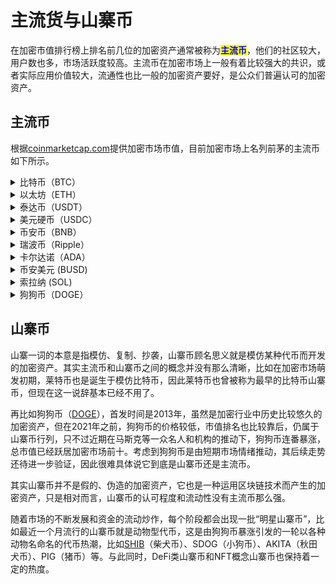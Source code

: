 # 主流货与山寨币

在加密市值排行榜上排名前几位的加密资产通常被称为<mark style="color:blue;">**主流币**</mark>，他们的社区较大，用户数也多，市场活跃度较高。主流币在加密市场上一般有着比较强大的共识，或者实际应用价值较大，流通性也比一般的加密资产要好，是公众们普遍认可的加密资产。

## 主流币

根据[coinmarketcap.com](https://coinmarketcap.com/zh/)提供加密市场市值，目前加密市场上名列前茅的主流币如下所示。

<details>

<summary>比特币（BTC）</summary>

* **市值：5650亿美元**

[比特币](https://www.forbes.com/advisor/investing/cryptocurrency/what-is-bitcoin/)（BTC）由中本聪于 2009 年创建，是最初的加密货币。与大多数加密货币一样，BTC 在区块链上运行，或者在分布在数千台计算机网络上的[账本记录交易。](https://www.forbes.com/sites/theyec/2020/05/18/what-is-the-blockchain-and-why-does-it-matter/)由于必须通过解决加密难题（称为工作证明的过程）来验证对分布式分类帐的添加，因此比特币的安全性和安全性免受欺诈者的侵害。

比特币的价格飙升，因为它已成为家喻户晓的名字。2016 年 5 月，你可以以 500 美元左右的价格购买一个比特币。截至 2022 年 6 月 1 日，单个比特币的价格约为 29,700 美元。增长超过 5,800%。

</details>

<details>

<summary>以太坊（ETH）</summary>

* **市值：2190亿美元**

作为加密货币和区块链平台，[以太坊](https://www.forbes.com/advisor/investing/cryptocurrency/what-is-ethereum-ether/)是程序开发人员的最爱，因为它具有潜在的应用，例如在满足条件时自动执行的所谓智能合约和不可替代的代币 ( [NFT](https://www.forbes.com/advisor/investing/cryptocurrency/nft-non-fungible-token/) )。

以太坊也经历了巨大的增长。从 2016 年 4 月到 2022 年 6 月上旬，它的价格从 11 美元左右涨到了 1800 多美元，涨幅近 16300%。

</details>

<details>

<summary>泰达币（USDT）</summary>

* **市值：720亿美元**

与其他形式的加密货币不同，[Tether](https://www.forbes.com/advisor/investing/cryptocurrency/what-is-tether-usdt/) (USDT) 是一种稳定币，这意味着它由美元和欧元等法定货币支持，并假设其价值与其中一种面额相等。从理论上讲，这意味着 Tether 的价值应该比其他加密货币更加一致，并且受到对其他代币极端波动性持谨慎态度的投资者的青睐。

</details>

<details>

<summary>美元硬币（USDC）</summary>

* **市值：540亿美元**

与 Tether 一样，[美元硬币](https://www.forbes.com/advisor/investing/cryptocurrency/usd-coin/)(USDC) 是一种稳定币，这意味着它以美元为后盾，目标是 1 美元兑 1 美元兑 1 美元的比率。USDC 由以太坊驱动，您可以使用 USD Coin 完成全球交易。

</details>

<details>

<summary>币安币（BNB）</summary>

* **市值：490亿美元**

Binance Coin (BNB) 是一种加密货币，您可以使用它在 Binance 上进行交易和支付费用，[Binance](https://www.forbes.com/advisor/investing/cryptocurrency/binance-us-review/)是世界上最大的[加密货币交易所](https://www.forbes.com/advisor/investing/cryptocurrency/best-crypto-exchanges/)之一。自 2017 年推出以来，Binance Coin 已经超越了仅仅促进 Binance 交易平台上的交易。现在，它可以用于交易、支付处理甚至预订旅行安排。它也可以交易或兑换成其他形式的加密货币，例如以太坊或比特币。

BNB 在 2017 年的价格仅为 0.10 美元。到 2022 年 6 月上旬，其价格已升至 300 美元左右，涨幅约为 300,000%。

</details>

<details>

<summary>瑞波币（Ripple）</summary>

* **市值：190亿美元**

[XRP 由数字技术和支付处理公司Ripple](https://www.forbes.com/advisor/investing/cryptocurrency/what-is-ripple-xrp/)的一些创始人创建，可在该网络上使用，以促进不同货币类型的交换，包括法定货币和其他主要加密货币。

2017 年初，XRP 的价格为 0.006 美元。截至 2022 年 6 月 1 日，其价格达到 0.40 美元，涨幅超过 6,400%。

</details>

<details>

<summary>卡尔达诺（ADA）</summary>

* **市值：180亿美元**

在加密领域稍晚一点，[卡尔达诺](https://www.forbes.com/advisor/investing/cryptocurrency/cardano-ada/)（ADA）以其早期接受权益证明验证而闻名。这种方法通过消除比特币等平台中存在的交易验证的竞争性、解决问题的方面来加快交易时间并[减少能源使用和环境影响。](https://www.forbes.com/advisor/investing/cryptocurrency/bitcoins-energy-usage-explained/)卡尔达诺还像以太坊一样工作，以启用智能合约和去中心化应用程序，其原生代币 ADA 提供支持。

与其他主要加密货币相比，卡尔达诺的 ADA 代币增长相对温和。2017 年，ADA 的价格为 0.02 美元。截至 2022 年 6 月 1 日，其价格为 0.55 美元。这增加了 2,650%。

</details>

<details>

<summary>币安美元 (BUSD)</summary>

* **市值：180亿美元**

Binance USD (BUSD) 是 Paxos 和 Binance 创建的一种稳定币，旨在创建一种以美元为支持的加密货币。为了维持这个价值，Paxos 持有相当于 BUSD 总供应量的美元。与其他稳定币一样，BUSD 使交易者和加密用户能够与其他加密资产进行交易，同时将波动风险降至最低。

</details>

<details>

<summary>索拉纳 (SOL)</summary>

* **市值：140亿美元**

Solana旨在帮助为去中心化金融 ( [DeFi](https://www.forbes.com/advisor/investing/cryptocurrency/defi-decentralized-finance/) ) 使用、去中心化应用程序 (DApps) 和智能合约提供动力，它在独特的混合权益证明和历史证明机制上运行，以快速安全地处理交易。Solana 的原生代币 SOL 为平台提供动力。

SOL 于 2020 年推出时，起价为 0.77 美元。到 2022 年 6 月上旬，其价格约为 40.58 美元，涨幅超过 5,100%。

</details>

<details>

<summary>狗狗币（DOGE）</summary>

* **市值：110亿美元**

[狗狗币](https://www.forbes.com/advisor/investing/cryptocurrency/what-is-dogecoin/)以 2013 年的笑话而闻名，但由于有专门的社区和创意模因，它迅速演变成一种著名的加密货币。与许多其他加密货币不同，可以创建的狗狗币数量没有限制，这使得货币容易随着供应的增加而贬值。

狗狗币 2017 年的价格为 0.0002 美元。到 2022 年 6 月 1 日，它的价格为 0.08 美元，上涨了近 40,000%。

</details>

## 山寨币

山寨一词的本意是指模仿、复制、抄袭，山寨币顾名思义就是模仿某种代币而开发的加密资产。其实主流币和山寨币之间的概念并没有那么清晰，比如在加密市场萌发初期，莱特币也是诞生于模仿比特币，因此莱特币也曾被称为最早的比特币山寨币，但现在这一说辞基本已经不用了。

再比如狗狗币（[DOGE](https://www.okx.com/trade-spot/doge-usdt?channelFlag=ACECO1500810)），首发时间是2013年，虽然是加密行业中历史比较悠久的加密资产，但在2021年之前，狗狗币的价格较低，市值排名也比较靠后，仍属于山寨币行列，只不过近期在马斯克等一众名人和机构的推动下，狗狗币连番暴涨，总市值已经跃居加密市场前十。考虑到狗狗币是由短期市场情绪推动，其后续走势还待进一步验证，因此很难具体说它到底是山寨币还是主流币。

其实山寨币并不是假的、伪造的加密资产，它也是一种运用区块链技术而产生的加密资产，只是相对而言，山寨币的认可程度和流动性没有主流币那么强。

随着市场的不断发展和资金的流动炒作，每个阶段都会出现一批“明星山寨币”，比如最近一个月流行的山寨币就是动物型代币，这是由狗狗币暴涨引发的一轮以各种动物名命名的代币热潮，比如[SHIB](https://www.okx.com/trade-spot/shib-usdt?channelFlag=ACECO1500810)（柴犬币）、SDOG（小狗币）、AKITA（秋田犬币）、PIG（猪币）等。与此同时，DeFi类山寨币和NFT概念山寨币也保持着一定的热度。
